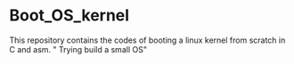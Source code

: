 # Boot_OS_kernel
This repository contains the codes of booting a linux kernel from scratch in C and asm.
" Trying build a small OS"
